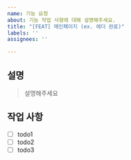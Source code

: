 ```yaml
---
name: 기능 요청
about: 기능 작업 사항에 대해 설명해주세요.
title: "[FEAT] 메인페이지 (ex. 헤더 완료)"
labels: ''
assignees: ''

---
```


## 설명
> 설명해주세요

## 작업 사항
- [ ] todo1
- [ ] todo2
- [ ] todo3
